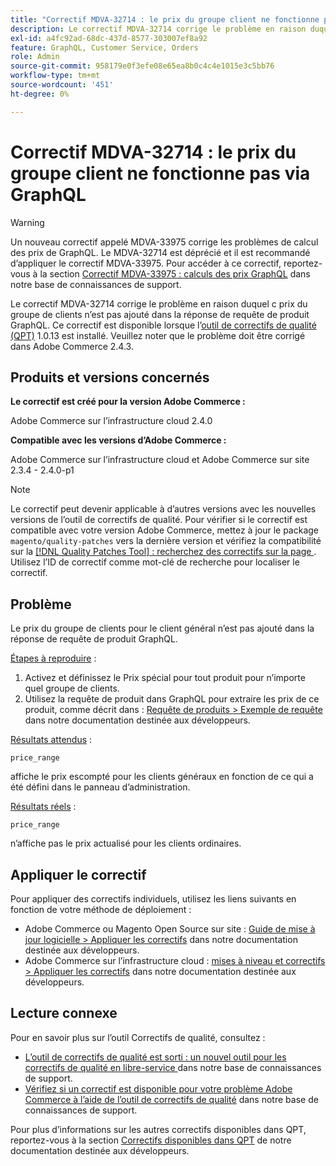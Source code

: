 ```yaml
---
title: "Correctif MDVA-32714 : le prix du groupe client ne fonctionne pas via GraphQL'"
description: Le correctif MDVA-32714 corrige le problème en raison duquel с prix du groupe de clients n’est pas ajouté dans la réponse de requête de produit GraphQL. Ce correctif est disponible lorsque l’outil de correctifs de qualité (QPT) 1.0.13 est installé. Veuillez noter que le problème doit être corrigé dans Adobe Commerce 2.4.3.
exl-id: a4fc92ad-68dc-437d-8577-303007ef8a92
feature: GraphQL, Customer Service, Orders
role: Admin
source-git-commit: 958179e0f3efe08e65ea8b0c4c4e1015e3c5bb76
workflow-type: tm+mt
source-wordcount: '451'
ht-degree: 0%

---
```


# Correctif MDVA-32714 : le prix du groupe client ne fonctionne pas via GraphQL

>[!WARNING]
>
>Un nouveau correctif appelé MDVA-33975 corrige les problèmes de calcul des prix de GraphQL. Le MDVA-32714 est déprécié et il est recommandé d’appliquer le correctif MDVA-33975. Pour accéder à ce correctif, reportez-vous à la section [Correctif MDVA-33975 : calculs des prix GraphQL](https://experienceleague.adobe.com/docs/commerce-knowledge-base/kb/support-tools/patches/mdva-33975-magento-patch-graphql-price-calculations.html) dans notre base de connaissances de support.

Le correctif MDVA-32714 corrige le problème en raison duquel с prix du groupe de clients n’est pas ajouté dans la réponse de requête de produit GraphQL. Ce correctif est disponible lorsque l’[outil de correctifs de qualité (QPT)](https://devdocs.magento.com/guides/v2.4/comp-mgr/patching.html#mqp) 1.0.13 est installé. Veuillez noter que le problème doit être corrigé dans Adobe Commerce 2.4.3.

## Produits et versions concernés

**Le correctif est créé pour la version Adobe Commerce :**

Adobe Commerce sur l’infrastructure cloud 2.4.0

**Compatible avec les versions d’Adobe Commerce :**

Adobe Commerce sur l’infrastructure cloud et Adobe Commerce sur site 2.3.4 - 2.4.0-p1

>[!NOTE]
>
>Le correctif peut devenir applicable à d’autres versions avec les nouvelles versions de l’outil de correctifs de qualité. Pour vérifier si le correctif est compatible avec votre version Adobe Commerce, mettez à jour le package `magento/quality-patches` vers la dernière version et vérifiez la compatibilité sur la [[!DNL Quality Patches Tool] : recherchez des correctifs sur la page ](https://devdocs.magento.com/quality-patches/tool.html#patch-grid). Utilisez l’ID de correctif comme mot-clé de recherche pour localiser le correctif.

## Problème

Le prix du groupe de clients pour le client général n’est pas ajouté dans la réponse de requête de produit GraphQL.

<u>Étapes à reproduire</u> :

1. Activez et définissez le Prix spécial pour tout produit pour n’importe quel groupe de clients.
1. Utilisez la requête de produit dans GraphQL pour extraire les prix de ce produit, comme décrit dans : [Requête de produits > Exemple de requête](https://devdocs.magento.com/guides/v2.4/graphql/queries/products.html#sample-queries) dans notre documentation destinée aux développeurs.

<u>Résultats attendus</u> :

```api
price_range
```

affiche le prix escompté pour les clients généraux en fonction de ce qui a été défini dans le panneau d’administration.

<u>Résultats réels</u> :

```api
price_range
```

n’affiche pas le prix actualisé pour les clients ordinaires.

## Appliquer le correctif

Pour appliquer des correctifs individuels, utilisez les liens suivants en fonction de votre méthode de déploiement :

* Adobe Commerce ou Magento Open Source sur site : [Guide de mise à jour logicielle > Appliquer les correctifs](https://devdocs.magento.com/guides/v2.4/comp-mgr/patching/mqp.html) dans notre documentation destinée aux développeurs.
* Adobe Commerce sur l’infrastructure cloud : [mises à niveau et correctifs > Appliquer les correctifs](https://devdocs.magento.com/cloud/project/project-patch.html) dans notre documentation destinée aux développeurs.

## Lecture connexe

Pour en savoir plus sur l’outil Correctifs de qualité, consultez :

* [ L’outil de correctifs de qualité est sorti : un nouvel outil pour les correctifs de qualité en libre-service ](/help/announcements/adobe-commerce-announcements/magento-quality-patches-released-new-tool-to-self-serve-quality-patches.md) dans notre base de connaissances de support.
* [Vérifiez si un correctif est disponible pour votre problème Adobe Commerce à l’aide de l’outil de correctifs de qualité](/help/support-tools/patches-available-in-qpt-tool/check-patch-for-magento-issue-with-magento-quality-patches.md) dans notre base de connaissances de support.

Pour plus d’informations sur les autres correctifs disponibles dans QPT, reportez-vous à la section [Correctifs disponibles dans QPT](https://devdocs.magento.com/quality-patches/tool.html#patch-grid) de notre documentation destinée aux développeurs.

